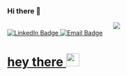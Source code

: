 ### Hi there 👋

<div id="header" align="center">
  <img src="https://media.giphy.com/media/xFkgeu7dhfgqqxJqmj/giphy.gif"/>
</div>

<div id="badges">
  <a href="https://www.linkedin.com/in/yulia-tustova/">
    <img src="https://img.shields.io/badge/LinkedIn-blue?style=for-the-badge&logo=linkedin&logoColor=white" alt="LinkedIn Badge"/>
  </a>
  <a href="yuliasunny007@gmail.com">
    <img src="https://img.shields.io/badge/Email-blue?style=for-the-badge&logo=linkedin&logoColor=white" alt="Email Badge"/>
</div>
<img src="https://komarev.com/ghpvc/?username=spaceowlsoul&style=flat-square&color=blue" alt=""/>
<h1>
  hey there
  <img src="https://media.giphy.com/media/hvRJCLFzcasrR4ia7z/giphy.gif" width="30px"/>
</h1>
